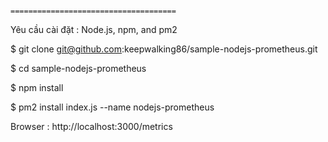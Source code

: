                                       =====================================

Yêu cầu cài đặt : Node.js, npm, and pm2

$ git clone git@github.com:keepwalking86/sample-nodejs-prometheus.git

$ cd sample-nodejs-prometheus

$ npm install

$ pm2 install index.js --name nodejs-prometheus

Browser : http://localhost:3000/metrics
